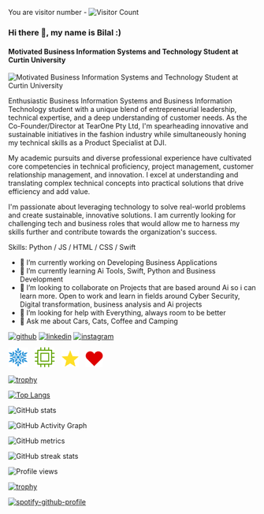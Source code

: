 
 You are visitor number - ![Visitor Count](https://profile-counter.glitch.me/BillyWazir/count.svg)


### Hi there 👋, my name is Bilal :)
#### Motivated Business Information Systems and Technology Student at Curtin University
![Motivated Business Information Systems and Technology Student at Curtin University](https://media.licdn.com/dms/image/D4E16AQGrlqxCDWp-xw/profile-displaybackgroundimage-shrink_200_800/0/1687854607963?e=2147483647&v=beta&t=zz9Jd40aoRAhKhMhRQSEgWG6lYe84WIm3u_uE-qHXFw)

Enthusiastic Business Information Systems and Business Information Technology student with a unique blend of entrepreneurial leadership, technical expertise, and a deep understanding of customer needs. As the Co-Founder/Director at TearOne Pty Ltd, I'm spearheading innovative and sustainable initiatives in the fashion industry while simultaneously honing my technical skills as a Product Specialist at DJI.

My academic pursuits and diverse professional experience have cultivated core competencies in technical proficiency, project management, customer relationship management, and innovation. I excel at understanding and translating complex technical concepts into practical solutions that drive efficiency and add value.

I'm passionate about leveraging technology to solve real-world problems and create sustainable, innovative solutions. I am currently looking for challenging tech and business roles that would allow me to harness my skills further and contribute towards the organization's success.

Skills: Python / JS / HTML / CSS / Swift

- 🔭 I’m currently working on Developing Business Applications 
- 🌱 I’m currently learning Ai Tools, Swift, Python and Business Development 
- 👯 I’m looking to collaborate on Projects that are based around Ai so i can learn more. Open to work and learn in fields around Cyber Security, Digital transformation, business analysis and Ai projects  
- 🤔 I’m looking for help with Everything, always room to be better 
- 💬 Ask me about Cars, Cats, Coffee and Camping 


[<img src='https://cdn.jsdelivr.net/npm/simple-icons@3.0.1/icons/github.svg' alt='github' height='40'>](https://github.com/https://github.com/BillyWazir)  [<img src='https://cdn.jsdelivr.net/npm/simple-icons@3.0.1/icons/linkedin.svg' alt='linkedin' height='40'>](https://www.linkedin.com/in/https://au.linkedin.com/in/bilal-wazir-4152b416b/)  [<img src='https://cdn.jsdelivr.net/npm/simple-icons@3.0.1/icons/instagram.svg' alt='instagram' height='40'>](https://www.instagram.com/bilalwazir_/)  

<a href='https://archiveprogram.github.com/'><img src='https://raw.githubusercontent.com/acervenky/animated-github-badges/master/assets/acbadge.gif' width='40' height='40'></a> <a href='https://docs.github.com/en/developers'><img src='https://raw.githubusercontent.com/acervenky/animated-github-badges/master/assets/devbadge.gif' width='40' height='40'></a> <a href='https://stars.github.com/'><img src='https://raw.githubusercontent.com/acervenky/animated-github-badges/master/assets/starbadge.gif' width='35' height='35'></a> <a href='https://docs.github.com/en/github/supporting-the-open-source-community-with-github-sponsors'><img src='https://raw.githubusercontent.com/acervenky/animated-github-badges/master/assets/sponsorbadge.gif' width='35' height='35'></a> 

[![trophy](https://github-profile-trophy.vercel.app/?username=https://github.com/BillyWazir)](https://github.com/ryo-ma/github-profile-trophy)

[![Top Langs](https://github-readme-stats.vercel.app/api/top-langs/?username=https://github.com/BillyWazir)](https://github.com/anuraghazra/github-readme-stats)

![GitHub stats](https://github-readme-stats.vercel.app/api?username=https://github.com/BillyWazir&show_icons=true&count_private=true)  

![GitHub Activity Graph](https://activity-graph.herokuapp.com/graph?username=https://github.com/BillyWazir)  

![GitHub metrics](https://metrics.lecoq.io/https://github.com/BillyWazir)  

![GitHub streak stats](https://streak-stats.demolab.com/?user=https://github.com/BillyWazir)  

![Profile views](https://gpvc.arturio.dev/https://github.com/BillyWazir) 

[![trophy](https://github-profile-trophy.vercel.app/?username=BillyWazir&theme=onedark)](https://github.com/BillyWazir/github-profile-trophy)


  [![spotify-github-profile](https://spotify-github-profile.vercel.app/api/view?uid=puma.loco&cover_image=true&theme=default&show_offline=false&background_color=000000&interchange=true)](https://spotify-github-profile.vercel.app/api/view?uid=puma.loco&redirect=true)




<!--
**BillyWazir/BillyWazir** is a ✨ _special_ ✨ repository because its `README.md` (this file) appears on your GitHub profile.

Here are some ideas to get you started:

- 🔭 I’m currently working on Developing applications for Businesses and the integration of Ai
- 🌱 I’m currently learning Ai tools and development of business appplications
- 👯 I’m looking to collaborate on Any form of project that is based around Ai so i can learn more 
- 🤔 I’m looking for help with ...
- 💬 Ask me about cars, cats and coffee 😻🏎️☕
- 📫 How to reach me: m.wazir@student.curtin.edu.au
- ⚡ Fun fact: You've likely heard of the Big Bang, the event that birthed our universe. But here's a twist: While we often think of the Big Bang as a kind of explosion that happened at a particular point in space, that's not quite right. Instead, the Big Bang happened everywhere at once. This means there isn't a "center" of the universe from which everything is expanding away. Every point in the universe is, from its own perspective, the center.

To visualize this, think of a balloon with dots on it. As you blow up the balloon, the dots move away from each other, but there's no single "center" dot from which all the others are moving away. Instead, every dot sees itself as stationary and perceives the other dots as moving away from it. Similarly, as the universe expands, galaxies move away from each other, but not from a central starting point.
-->
